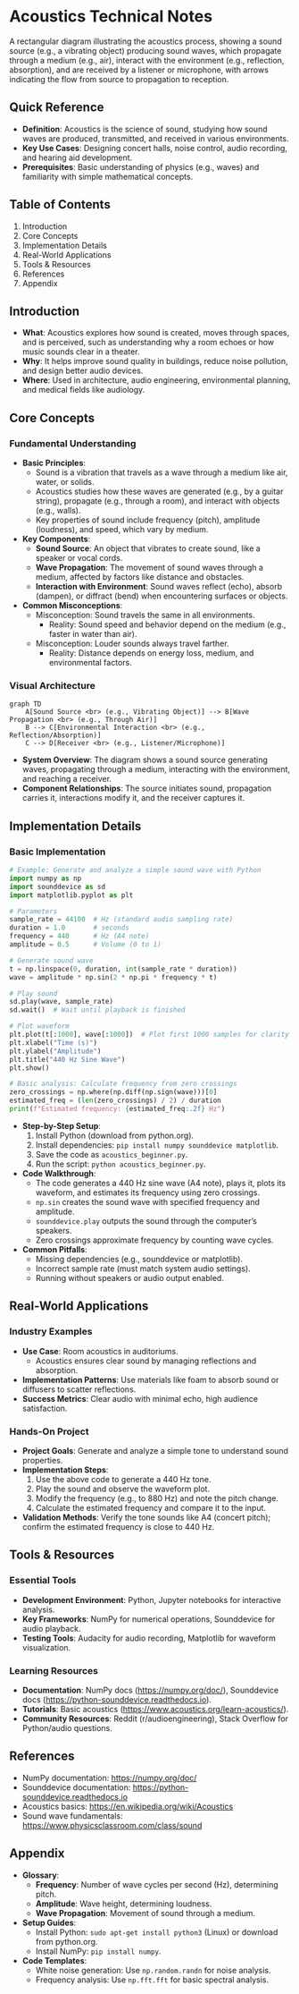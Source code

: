 # Acoustics Technical Notes
A rectangular diagram illustrating the acoustics process, showing a sound source (e.g., a vibrating object) producing sound waves, which propagate through a medium (e.g., air), interact with the environment (e.g., reflection, absorption), and are received by a listener or microphone, with arrows indicating the flow from source to propagation to reception.

## Quick Reference
- **Definition**: Acoustics is the science of sound, studying how sound waves are produced, transmitted, and received in various environments.
- **Key Use Cases**: Designing concert halls, noise control, audio recording, and hearing aid development.
- **Prerequisites**: Basic understanding of physics (e.g., waves) and familiarity with simple mathematical concepts.

## Table of Contents
1. Introduction
2. Core Concepts
3. Implementation Details
4. Real-World Applications
5. Tools & Resources
6. References
7. Appendix

## Introduction
- **What**: Acoustics explores how sound is created, moves through spaces, and is perceived, such as understanding why a room echoes or how music sounds clear in a theater.
- **Why**: It helps improve sound quality in buildings, reduce noise pollution, and design better audio devices.
- **Where**: Used in architecture, audio engineering, environmental planning, and medical fields like audiology.

## Core Concepts
### Fundamental Understanding
- **Basic Principles**:
  - Sound is a vibration that travels as a wave through a medium like air, water, or solids.
  - Acoustics studies how these waves are generated (e.g., by a guitar string), propagate (e.g., through a room), and interact with objects (e.g., walls).
  - Key properties of sound include frequency (pitch), amplitude (loudness), and speed, which vary by medium.
- **Key Components**:
  - **Sound Source**: An object that vibrates to create sound, like a speaker or vocal cords.
  - **Wave Propagation**: The movement of sound waves through a medium, affected by factors like distance and obstacles.
  - **Interaction with Environment**: Sound waves reflect (echo), absorb (dampen), or diffract (bend) when encountering surfaces or objects.
- **Common Misconceptions**:
  - Misconception: Sound travels the same in all environments.
    - Reality: Sound speed and behavior depend on the medium (e.g., faster in water than air).
  - Misconception: Louder sounds always travel farther.
    - Reality: Distance depends on energy loss, medium, and environmental factors.

### Visual Architecture
```mermaid
graph TD
    A[Sound Source <br> (e.g., Vibrating Object)] --> B[Wave Propagation <br> (e.g., Through Air)]
    B --> C[Environmental Interaction <br> (e.g., Reflection/Absorption)]
    C --> D[Receiver <br> (e.g., Listener/Microphone)]
```
- **System Overview**: The diagram shows a sound source generating waves, propagating through a medium, interacting with the environment, and reaching a receiver.
- **Component Relationships**: The source initiates sound, propagation carries it, interactions modify it, and the receiver captures it.

## Implementation Details
### Basic Implementation
```python
# Example: Generate and analyze a simple sound wave with Python
import numpy as np
import sounddevice as sd
import matplotlib.pyplot as plt

# Parameters
sample_rate = 44100  # Hz (standard audio sampling rate)
duration = 1.0       # seconds
frequency = 440      # Hz (A4 note)
amplitude = 0.5      # Volume (0 to 1)

# Generate sound wave
t = np.linspace(0, duration, int(sample_rate * duration))
wave = amplitude * np.sin(2 * np.pi * frequency * t)

# Play sound
sd.play(wave, sample_rate)
sd.wait()  # Wait until playback is finished

# Plot waveform
plt.plot(t[:1000], wave[:1000])  # Plot first 1000 samples for clarity
plt.xlabel("Time (s)")
plt.ylabel("Amplitude")
plt.title("440 Hz Sine Wave")
plt.show()

# Basic analysis: Calculate frequency from zero crossings
zero_crossings = np.where(np.diff(np.sign(wave)))[0]
estimated_freq = (len(zero_crossings) / 2) / duration
print(f"Estimated frequency: {estimated_freq:.2f} Hz")
```
- **Step-by-Step Setup**:
  1. Install Python (download from python.org).
  2. Install dependencies: `pip install numpy sounddevice matplotlib`.
  3. Save the code as `acoustics_beginner.py`.
  4. Run the script: `python acoustics_beginner.py`.
- **Code Walkthrough**:
  - The code generates a 440 Hz sine wave (A4 note), plays it, plots its waveform, and estimates its frequency using zero crossings.
  - `np.sin` creates the sound wave with specified frequency and amplitude.
  - `sounddevice.play` outputs the sound through the computer’s speakers.
  - Zero crossings approximate frequency by counting wave cycles.
- **Common Pitfalls**:
  - Missing dependencies (e.g., sounddevice or matplotlib).
  - Incorrect sample rate (must match system audio settings).
  - Running without speakers or audio output enabled.

## Real-World Applications
### Industry Examples
- **Use Case**: Room acoustics in auditoriums.
  - Acoustics ensures clear sound by managing reflections and absorption.
- **Implementation Patterns**: Use materials like foam to absorb sound or diffusers to scatter reflections.
- **Success Metrics**: Clear audio with minimal echo, high audience satisfaction.

### Hands-On Project
- **Project Goals**: Generate and analyze a simple tone to understand sound properties.
- **Implementation Steps**:
  1. Use the above code to generate a 440 Hz tone.
  2. Play the sound and observe the waveform plot.
  3. Modify the frequency (e.g., to 880 Hz) and note the pitch change.
  4. Calculate the estimated frequency and compare it to the input.
- **Validation Methods**: Verify the tone sounds like A4 (concert pitch); confirm the estimated frequency is close to 440 Hz.

## Tools & Resources
### Essential Tools
- **Development Environment**: Python, Jupyter notebooks for interactive analysis.
- **Key Frameworks**: NumPy for numerical operations, Sounddevice for audio playback.
- **Testing Tools**: Audacity for audio recording, Matplotlib for waveform visualization.

### Learning Resources
- **Documentation**: NumPy docs (https://numpy.org/doc/), Sounddevice docs (https://python-sounddevice.readthedocs.io).
- **Tutorials**: Basic acoustics (https://www.acoustics.org/learn-acoustics/).
- **Community Resources**: Reddit (r/audioengineering), Stack Overflow for Python/audio questions.

## References
- NumPy documentation: https://numpy.org/doc/
- Sounddevice documentation: https://python-sounddevice.readthedocs.io
- Acoustics basics: https://en.wikipedia.org/wiki/Acoustics
- Sound wave fundamentals: https://www.physicsclassroom.com/class/sound

## Appendix
- **Glossary**:
  - **Frequency**: Number of wave cycles per second (Hz), determining pitch.
  - **Amplitude**: Wave height, determining loudness.
  - **Wave Propagation**: Movement of sound through a medium.
- **Setup Guides**:
  - Install Python: `sudo apt-get install python3` (Linux) or download from python.org.
  - Install NumPy: `pip install numpy`.
- **Code Templates**:
  - White noise generation: Use `np.random.randn` for noise analysis.
  - Frequency analysis: Use `np.fft.fft` for basic spectral analysis.